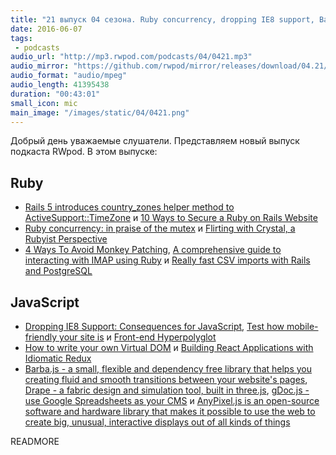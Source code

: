 ```yaml
---
title: "21 выпуск 04 сезона. Ruby concurrency, dropping IE8 support, Barba.js, Drape, gDoc.js, AnyPixel.js и прочее"
date: 2016-06-07
tags:
 - podcasts
audio_url: "http://mp3.rwpod.com/podcasts/04/0421.mp3"
audio_mirror: "https://github.com/rwpod/mirror/releases/download/04.21/0421.mp3"
audio_format: "audio/mpeg"
audio_length: 41395438
duration: "00:43:01"
small_icon: mic
main_image: "/images/static/04/0421.png"
---
```


Добрый день уважаемые слушатели. Представляем новый выпуск подкаста RWpod. В этом выпуске:

## Ruby

 - [Rails 5 introduces country_zones helper method to ActiveSupport::TimeZone](http://blog.bigbinary.com/2016/06/01/rails-5-introduces-helpers-for-country-zones.html) и [10 Ways to Secure a Ruby on Rails Website](https://www.ziptask.com/10-Ways-to-Secure-a-Ruby-on-Rails-Website)
 - [Ruby concurrency: in praise of the mutex](https://vaneyckt.io/posts/ruby_concurrency_in_praise_of_the_mutex/) и [Flirting with Crystal, a Rubyist Perspective](http://www.akitaonrails.com/2016/05/31/flirting-with-crystal-a-rubyist-perspective)
 - [4 Ways To Avoid Monkey Patching](http://www.rubypigeon.com/posts/4-ways-to-avoid-monkey-patching/), [A comprehensive guide to interacting with IMAP using Ruby](http://www.ombulabs.com/blog/ruby/imap/a-comprehensive-guide-to-interacting-with-imap-using-ruby.html) и [Really fast CSV imports with Rails and PostgreSQL](http://aserafin.pl/2016/06/06/fast-csv-imports-with-rails-and-postgresql/)


## JavaScript

 - [Dropping IE8 Support: Consequences for JavaScript](http://tech.trivago.com/2016/06/01/dropping-ie8-support-consequences-for-javascript/), [Test how mobile-friendly your site is](https://testmysite.thinkwithgoogle.com/) и [Front-end Hyperpolyglot](http://jeffcarp.github.io/frontend-hyperpolyglot/)
 - [How to write your own Virtual DOM](https://medium.com/@deathmood/how-to-write-your-own-virtual-dom-ee74acc13060) и [Building React Applications with Idiomatic Redux](https://egghead.io/courses/building-react-applications-with-idiomatic-redux)
 - [Barba.js - a small, flexible and dependency free library that helps you creating fluid and smooth transitions between your website's pages](http://barbajs.org/), [Drape - a fabric design and simulation tool, built in three.js](http://aatishb.github.io/drape/), [gDoc.js - use Google Spreadsheets as your CMS](https://github.com/jadeallencook/gDoc.js) и [AnyPixel.js is an open-source software and hardware library that makes it possible to use the web to create big, unusual, interactive displays out of all kinds of things](http://googlecreativelab.github.io/anypixel/)


READMORE
